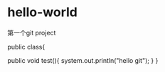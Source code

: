 # hello-world
第一个git project

public class{
  
  public void test(){
    system.out.println("hello git");
  }
}
